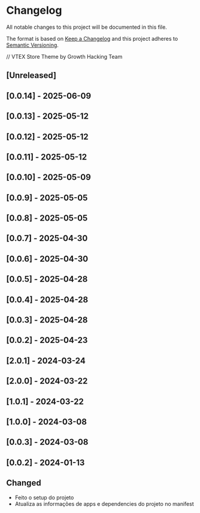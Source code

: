 # Changelog

All notable changes to this project will be documented in this file.

The format is based on [Keep a Changelog](http://keepachangelog.com/en/1.0.0/)
and this project adheres to [Semantic Versioning](http://semver.org/spec/v2.0.0.html).

// VTEX Store Theme by Growth Hacking Team 

## [Unreleased]

## [0.0.14] - 2025-06-09

## [0.0.13] - 2025-05-12

## [0.0.12] - 2025-05-12

## [0.0.11] - 2025-05-12

## [0.0.10] - 2025-05-09

## [0.0.9] - 2025-05-05

## [0.0.8] - 2025-05-05

## [0.0.7] - 2025-04-30

## [0.0.6] - 2025-04-30

## [0.0.5] - 2025-04-28

## [0.0.4] - 2025-04-28

## [0.0.3] - 2025-04-28

## [0.0.2] - 2025-04-23

## [2.0.1] - 2024-03-24

## [2.0.0] - 2024-03-22

## [1.0.1] - 2024-03-22

## [1.0.0] - 2024-03-08

## [0.0.3] - 2024-03-08

## [0.0.2] - 2024-01-13
## Changed
 - Feito o setup do projeto
 - Atualiza as informações de apps e dependencies do projeto no manifest
